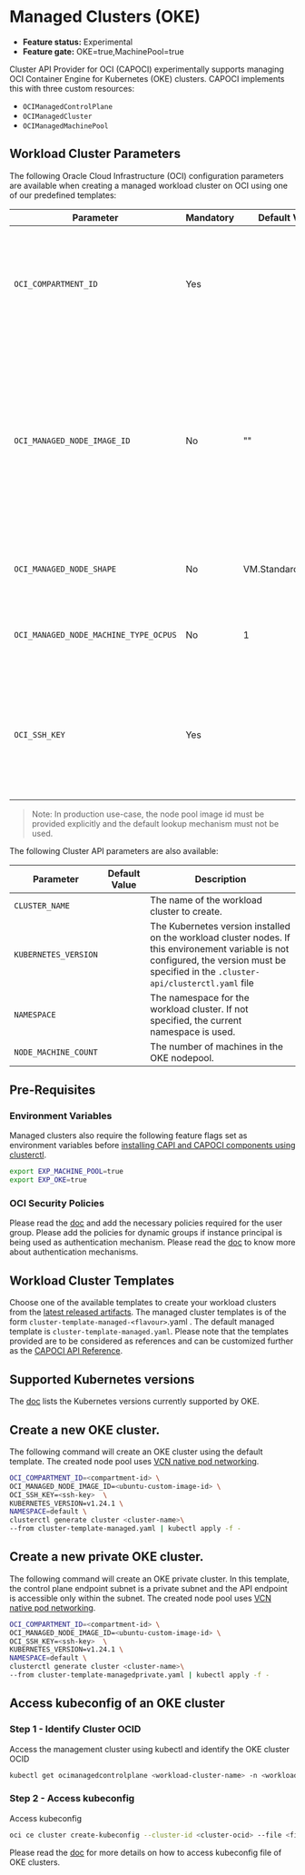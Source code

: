 # Managed Clusters (OKE)
- **Feature status:** Experimental
- **Feature gate:** OKE=true,MachinePool=true

Cluster API Provider for OCI (CAPOCI) experimentally supports managing OCI Container 
Engine for Kubernetes (OKE) clusters. CAPOCI implements this with three
custom resources:
- `OCIManagedControlPlane`
- `OCIManagedCluster`
- `OCIManagedMachinePool`

## Workload Cluster Parameters

The following Oracle Cloud Infrastructure (OCI) configuration parameters are available
when creating a managed workload cluster on OCI using one of our predefined templates:

| Parameter                             | Mandatory | Default Value       | Description                                                                                                                                                                                            |
|---------------------------------------|-----------|---------------------|--------------------------------------------------------------------------------------------------------------------------------------------------------------------------------------------------------|
| `OCI_COMPARTMENT_ID`                  | Yes       |                     | The OCID of the compartment in which to create the required compute, storage and network resources.                                                                                                    |
| `OCI_MANAGED_NODE_IMAGE_ID`           | No        | ""                  | The OCID of the image for the Kubernetes worker nodes. Please read the [doc][node-images] for more details.  If no value is specified, a default Oracle Linux OKE platform image is looked up and used |
| `OCI_MANAGED_NODE_SHAPE `             | No        | VM.Standard.E4.Flex | The [shape][node-images-shapes] of the Kubernetes worker nodes.                                                                                                                                        |
| `OCI_MANAGED_NODE_MACHINE_TYPE_OCPUS` | No        | 1                   | The number of OCPUs allocated to the worker node instance.                                                                                                                                             |
| `OCI_SSH_KEY`                         | Yes       |                     | The public SSH key to be added to the Kubernetes nodes. It can be used to login to the node and troubleshoot failures.                                                                                 |

> Note: In production use-case, the node pool image id must be provided explicitly and the default lookup mechanism must not be used.
> 
The following Cluster API parameters are also available:

| Parameter                     | Default Value  | Description                                                                                                                                                                               |
|-------------------------------|----------------|-------------------------------------------------------------------------------------------------------------------------------------------------------------------------------------------|
| `CLUSTER_NAME`                |                | The name of the workload cluster to create.                                                                                                                                               |
| `KUBERNETES_VERSION`          |                | The Kubernetes version installed on the workload cluster nodes. If this environement variable is not configured, the version must be specified in the `.cluster-api/clusterctl.yaml` file |
| `NAMESPACE`                   |                | The namespace for the workload cluster. If not specified, the current namespace is used.                                                                                                  |
| `NODE_MACHINE_COUNT`          |                | The number of machines in the OKE nodepool.                                                                                                                                               |


## Pre-Requisites

### Environment Variables

Managed clusters also require the following feature flags set as environment variables before [installing 
CAPI and CAPOCI components using clusterctl][install-cluster-api].

```bash
export EXP_MACHINE_POOL=true
export EXP_OKE=true
```

### OCI Security Policies

Please read the [doc][oke-policies] and add the necessary policies required for the user group.
Please add the policies for dynamic groups if instance principal is being used as authentication 
mechanism. Please read the [doc][install-cluster-api] to know more about authentication mechanisms.

## Workload Cluster Templates

Choose one of the available templates to create your workload clusters from the
[latest released artifacts][latest-release]. The managed cluster templates is of the
form `cluster-template-managed-<flavour>`.yaml . The default managed template is
`cluster-template-managed.yaml`. Please note that the templates provided are to be considered
as references and can be customized further as the [CAPOCI API Reference][api-reference].

## Supported Kubernetes versions
The [doc][supported-versions] lists the Kubernetes versions currently supported by OKE.

## Create a new OKE cluster.

The following command will create an OKE cluster using the default template. The created node pool uses 
[VCN native pod networking][vcn-native-pod-networking].

```bash
OCI_COMPARTMENT_ID=<compartment-id> \
OCI_MANAGED_NODE_IMAGE_ID=<ubuntu-custom-image-id> \
OCI_SSH_KEY=<ssh-key>  \
KUBERNETES_VERSION=v1.24.1 \
NAMESPACE=default \
clusterctl generate cluster <cluster-name>\
--from cluster-template-managed.yaml | kubectl apply -f -
```

## Create a new private OKE cluster.

The following command will create an OKE private cluster. In this template, the control plane endpoint subnet is a
private subnet and the API endpoint is accessible only within the subnet. The created node pool uses
[VCN native pod networking][vcn-native-pod-networking].

```bash
OCI_COMPARTMENT_ID=<compartment-id> \
OCI_MANAGED_NODE_IMAGE_ID=<ubuntu-custom-image-id> \
OCI_SSH_KEY=<ssh-key>  \
KUBERNETES_VERSION=v1.24.1 \
NAMESPACE=default \
clusterctl generate cluster <cluster-name>\
--from cluster-template-managedprivate.yaml | kubectl apply -f -
```

## Access kubeconfig of an OKE cluster

###  Step 1 - Identify Cluster OCID

Access the management cluster using kubectl and identify the OKE cluster OCID

```bash
kubectl get ocimanagedcontrolplane <workload-cluster-name> -n <workload-cluster-namespace> -o jsonpath='{.spec.id}'
```

###  Step 2 - Access kubeconfig

Access kubeconfig

```bash
oci ce cluster create-kubeconfig --cluster-id <cluster-ocid> --file <file-name>  --region <region>  --kube-endpoint PUBLIC_ENDPOINT
```
Please read the [doc][download-kubeconfig] for more details on how to access kubeconfig file of OKE clusters.


[node-images]: https://docs.oracle.com/en-us/iaas/Content/ContEng/Reference/contengimagesshapes.htm#images
[node-images-shapes]: https://docs.oracle.com/en-us/iaas/Content/ContEng/Reference/contengimagesshapes.htm#shapes
[oke-policies]: https://docs.oracle.com/en-us/iaas/Content/ContEng/Concepts/contengpolicyconfig.htm
[install-cluster-api]: ../gs/install-cluster-api.md
[latest-release]: https://github.com/oracle/cluster-api-provider-oci/releases/latest
[api-reference]: ../reference/api-reference.md
[supported-versions]: https://docs.oracle.com/en-us/iaas/Content/ContEng/Concepts/contengaboutk8sversions.htm#supportedk8sversions
[vcn-native-pod-networking]: https://docs.oracle.com/en-us/iaas/Content/ContEng/Concepts/contengpodnetworking_topic-OCI_CNI_plugin.htm
[download-kubeconfig]:https://docs.oracle.com/en-us/iaas/Content/ContEng/Tasks/contengdownloadkubeconfigfile.htm